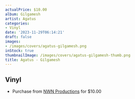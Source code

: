 ```yaml
---
actualPrice: $10.00
album: Gilgamesh
artist: Agatus
categories:
- Vinyl
date: '2023-11-29T06:14:21'
draft: false
images:
- /images/covers/agatus-gilgamesh.png
inStock: true
thumbnailImage: /images/covers/agatus-gilgamesh-thumb.png
title: Agatus - Gilgamesh
---
```


## Vinyl
* Purchase from [NWN Productions](http://shop.nwnprod.com/index.php?route=product/product&path=76&product_id=36753&sort=pd.name&order=ASC) for $10.00
